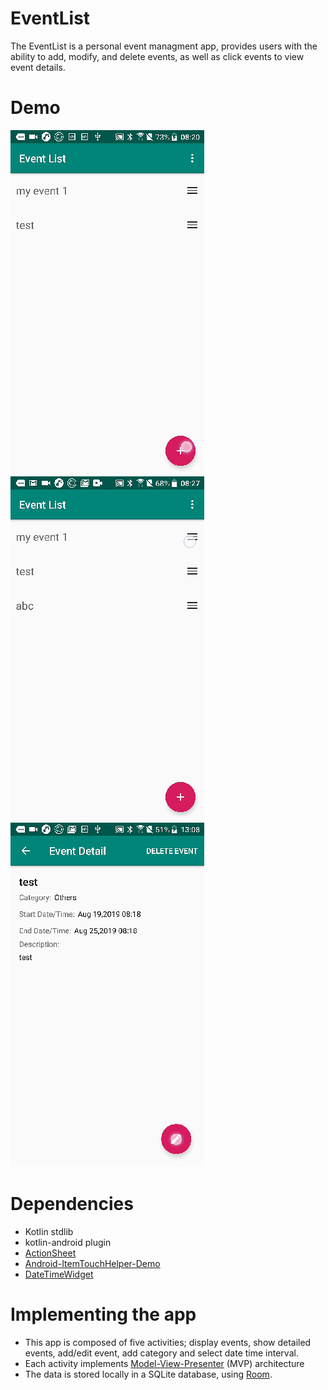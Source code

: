 # EventList
The EventList is a personal event managment app,  provides users with the ability to add, modify, and delete events, as well as click events to view event details.

# Demo
![sample](/preview/add_event.gif)![sample](/preview/reorder.gif)![sample](/preview/add_new_category.gif)

# Dependencies
*  Kotlin stdlib
*  kotlin-android plugin
*  [ActionSheet](https://github.com/WindSekirun/ActionSheet)
*  [Android-ItemTouchHelper-Demo](https://github.com/iPaulPro/Android-ItemTouchHelper-Demo)
*  [DateTimeWidget](https://github.com/techartist/DateTimeWidget)

# Implementing the app
* This app is composed of five activities; display events, show detailed events, add/edit event, add category and select date time interval.
* Each activity implements [Model-View-Presenter](https://en.wikipedia.org/wiki/Model%E2%80%93view%E2%80%93presenter) (MVP) architecture
* The data is stored locally in a SQLite database, using [Room](https://developer.android.com/topic/libraries/architecture/room.html).
